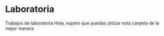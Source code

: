# Laboratoria
Trabajos de laboratoria
Hola, espero que puedas utilizar esta carpeta de la mejor manera

